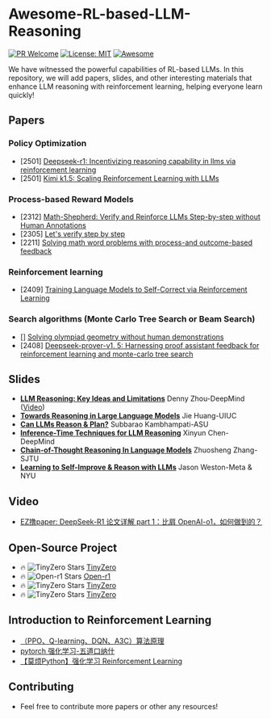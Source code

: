 # Awesome-RL-based-LLM-Reasoning
[![PR Welcome](https://img.shields.io/badge/PRs-welcome-brightgreen)](https://github.com/bruno686/Awesome-RL-based-LLM-Reasoning/pulls)
[![License: MIT](https://img.shields.io/badge/License-MIT-yellow.svg)](LICENSE)
[![Awesome](https://awesome.re/badge.svg)](https://awesome.re)

We have witnessed the powerful capabilities of RL-based LLMs. In this repository, we will add papers, slides, and other interesting materials that enhance LLM reasoning with reinforcement learning, helping everyone learn quickly!

## Papers

### Policy Optimization
* [2501] [Deepseek-r1: Incentivizing reasoning capability in llms via reinforcement learning](https://arxiv.org/pdf/2501.12948?) 
* [2501] [Kimi k1.5: Scaling Reinforcement Learning with LLMs](https://arxiv.org/pdf/2501.12599?) 

### Process-based Reward Models
* [2312] [Math-Shepherd: Verify and Reinforce LLMs Step-by-step without Human Annotations](https://arxiv.org/abs/2312.08935) 
* [2305] [Let's verify step by step](https://arxiv.org/pdf/2305.20050) 
* [2211] [Solving math word problems with process-and outcome-based feedback](https://arxiv.org/pdf/2211.14275) 

### Reinforcement learning
* [2409] [Training Language Models to Self-Correct via Reinforcement Learning](https://arxiv.org/abs/2409.12917) 

### Search algorithms (Monte Carlo Tree Search or Beam Search)
* [] [Solving olympiad geometry without human demonstrations](https://www.nature.com/articles/s41586-023-06747-5.pdf)
* [2408] [Deepseek-prover-v1. 5: Harnessing proof assistant feedback for reinforcement learning and monte-carlo tree search](https://arxiv.org/abs/2408.08152) 

<!-- * []()
* []()
* []()
* []()  -->

### 

## Slides

* **[LLM Reasoning: Key Ideas and Limitations](https://llm-class.github.io/slides/Denny_Zhou.pdf)** Denny Zhou-DeepMind ([Video](https://www.google.com/search?q=llm+reasoning+key+ideas+and+limitations&oq=LLM+Reasoning+key+ideas&gs_lcrp=EgZjaHJvbWUqBwgAEAAYgAQyBwgAEAAYgAQyBggBEEUYOTINCAIQABiGAxiABBiKBTINCAMQABiGAxiABBiKBTINCAQQABiGAxiABBiKBTINCAUQABiGAxiABBiKBdIBCDQ5NjRqMGoxqAIAsAIA&sourceid=chrome&ie=UTF-8#fpstate=ive&vld=cid:22a2556e,vid:-SZAciVbswk,st:0))
* **[Towards Reasoning in Large Language Models](https://jeffhj.github.io/files/acl2023-slides-llm-reasoning.pdf)** Jie Huang-UIUC
* **[Can LLMs Reason & Plan?](https://icml.cc/media/icml-2024/Slides/33965.pdf)** Subbarao Kambhampati-ASU
* **[Inference-Time Techniques for LLM Reasoning](https://rdi.berkeley.edu/adv-llm-agents/slides/inference_time_techniques_lecture_sp25.pdf)** Xinyun Chen-DeepMind
* **[Chain-of-Thought Reasoning In Language Models](https://bcmi.sjtu.edu.cn/~zhangzs/slides/CoT-zhuosheng.pdf)** Zhuosheng Zhang-SJTU
* **[Learning to Self-Improve & Reason with LLMs](https://rdi.berkeley.edu/adv-llm-agents/slides/Jason-Weston-Reasoning-Alignment-Berkeley-Talk.pdf)** Jason Weston-Meta & NYU

## Video
* [EZ撸paper: DeepSeek-R1 论文详解 part 1：比肩 OpenAI-o1，如何做到的？](https://www.youtube.com/watch?v=tRuN8xYdETs&t=283s)


## Open-Source Project
* 🔥 ![TinyZero Stars](https://img.shields.io/github/stars/Jiayi-Pan/TinyZero) [TinyZero](https://github.com/Jiayi-Pan/TinyZero)
* 🔥 ![Open-r1 Stars](https://img.shields.io/github/stars/huggingface/open-r1) [Open-r1](https://github.com/huggingface/open-r1)
* 🔥 ![TinyZero Stars](https://img.shields.io/github/stars/Jiayi-Pan/TinyZero) [TinyZero](https://github.com/Jiayi-Pan/TinyZero)
* 🔥 ![TinyZero Stars](https://img.shields.io/github/stars/Jiayi-Pan/TinyZero) [TinyZero](https://github.com/Jiayi-Pan/TinyZero)


## Introduction to Reinforcement Learning
* [（PPO、Q-learning、DQN、A3C）算法原理](https://www.bilibili.com/video/BV1Za4y1d7YJ?spm_id_from=333.788.player.switch&vd_source=228d782c60d8b392d7077abd8d7a1fee&p=3)
* [pytorch 强化学习-五道口纳什](https://www.bilibili.com/video/BV1tP411M7dT?spm_id_from=333.788.videopod.sections&vd_source=228d782c60d8b392d7077abd8d7a1fee)
* [【莫烦Python】强化学习 Reinforcement Learning](https://www.bilibili.com/video/BV13W411Y75P/?spm_id_from=333.788.top_right_bar_window_custom_collection.content.click&vd_source=228d782c60d8b392d7077abd8d7a1fee)


## Contributing

* Feel free to contribute more papers or other any resources!
